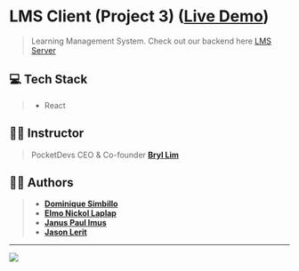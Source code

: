 # LMS Client (Project 3) ([Live Demo]())
> Learning Management System. Check out our backend here [LMS Server](https://github.com/jasonlerit/project-3-lms-server)

## 💻 Tech Stack
> - React

## 👨‍🏫 Instructor
> PocketDevs CEO & Co-founder **[Bryl Lim](https://github.com/bryllim)**

## 👨‍💻 Authors
> - **[Dominique Simbillo](https://github.com/PrgDominique)**
> - **[Elmo Nickol Laplap](https://github.com/elmonickcool)**
> - **[Janus Paul Imus](https://github.com/januspaul)**
> - **[Jason Lerit](https://github.com/jasonlerit)**

---

<img src="https://media.discordapp.net/attachments/1039106982625423380/1039121002191409182/307623688_1280011025905213_8394556844876132776_n.png">
